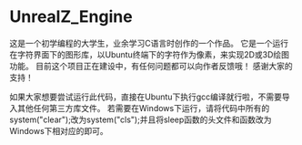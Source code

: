 # UnrealZ_Engine
  这是一个初学编程的大学生，业余学习C语言时创作的一个作品。
  它是一个运行在字符界面下的图形库，以Ubuntu终端下的字符作为像素，来实现2D或3D绘图功能。
  目前这个项目正在建设中，有任何问题都可以向作者反馈哦！
  感谢大家的支持！
  
  如果大家想要尝试运行此代码，直接在Ubuntu下执行gcc编译就行啦，不需要导入其他任何第三方库文件。
  若需要在Windows下运行，请将代码中所有的system("clear");改为system("cls");并且将sleep函数的头文件和函数改为Windows下相对应的即可。

